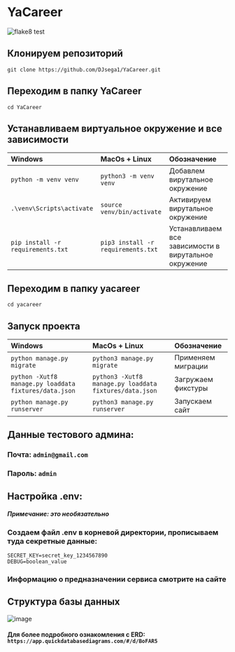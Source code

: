 # YaCareer
![flake8 test]( https://github.com/DJsega1/YaCareer/actions/workflows/django.yml/badge.svg) 

## Клонируем репозиторий
```commandline 
git clone https://github.com/DJsega1/YaCareer.git
```

## Переходим в папку YaCareer
```commandline 
cd YaCareer
```

## Устанавливаем виртуальное окружение и все зависимости
| Windows | MacOs + Linux                            |Обозначение|
| :--------------- | :------------------------------ |:--------------- |
|`python -m venv venv`|`python3 -m venv venv`|Добавлем вирутальное окружение|
|`.\venv\Scripts\activate`|`source venv/bin/activate`| Активируем вирутальное окружение|
|`pip install -r requirements.txt`|`pip3 install -r requirements.txt`| Устанавливаем все зависимости в вирутальное окружение|

## Переходим в папку yacareer
```commandline 
cd yacareer
```

## Запуск проекта
| Windows | MacOs + Linux                            |Обозначение|
| :--------------- | :------------------------------ |:--------------- |
|`python manage.py migrate`|`python3 manage.py migrate`|Применяем миграции|
|`python -Xutf8 manage.py loaddata fixtures/data.json`|`python3 -Xutf8 manage.py loaddata fixtures/data.json`|Загружаем фикстуры|
|`python manage.py runserver`|`python3 manage.py runserver`|Запускаем сайт|

## Данные тестового админа:
### Почта: ```admin@gmail.com```
### Пароль: ```admin```

## Настройка .env:
##### Примечание: это необязательно
### Создаем файл .env в корневой директории, прописываем туда секретные данные:
```commandline
SECRET_KEY=secret_key_1234567890
DEBUG=boolean_value
```
### Информацию о предназначении сервиса смотрите на сайте
## Структура базы данных
![image](https://user-images.githubusercontent.com/69619529/209285928-484b8936-3313-46d7-80e7-88bbe3bfdb6c.png)

#### Для более подробного ознакомления с ERD: ```https://app.quickdatabasediagrams.com/#/d/BoFAR5```
